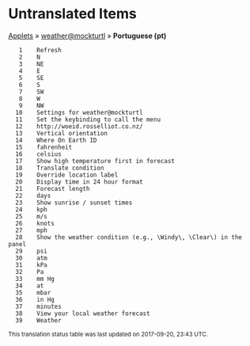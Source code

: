 # Untranslated Items
[Applets](../../../README.md) &#187; [weather@mockturtl](../README.md) &#187; **Portuguese (pt)**

       1	Refresh
       2	N
       3	NE
       4	E
       5	SE
       6	S
       7	SW
       8	W
       9	NW
      10	Settings for weather@mockturtl
      11	Set the keybinding to call the menu
      12	http://woeid.rosselliot.co.nz/
      13	Vertical orientation
      14	Where On Earth ID
      15	fahrenheit
      16	celsius
      17	Show high temperature first in forecast
      18	Translate condition
      19	Override location label
      20	Display time in 24 hour format
      21	Forecast length
      22	days
      23	Show sunrise / sunset times
      24	kph
      25	m/s
      26	knots
      27	mph
      28	Show the weather condition (e.g., \Windy\, \Clear\) in the panel
      29	psi
      30	atm
      31	kPa
      32	Pa
      33	mm Hg
      34	at
      35	mbar
      36	in Hg
      37	minutes
      38	View your local weather forecast
      39	Weather

<sup>This translation status table was last updated on 2017-09-20, 23:43 UTC.</sup>

